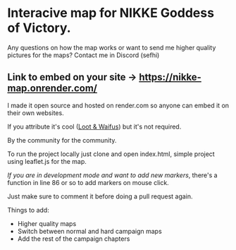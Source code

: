 # Interacive map for NIKKE Goddess of Victory.

Any questions on how the map works or want to send me higher quality pictures for the maps? Contact me in Discord (sefhi)

## Link to embed on your site -> https://nikke-map.onrender.com/

I made it open source and hosted on render.com so anyone can embed it on their own websites.

If you attribute it's cool ([Loot & Waifus](https://www.youtube.com/@lootandwaifus)) but it's not required.

By the community for the community.

To run the project locally just clone and open index.html, simple project using leaflet.js for the map.

*If you are in development mode and want to add new markers*, there's a function in line 86 or so to add markers on mouse click.

Just make sure to comment it before doing a pull request again.

Things to add:

- Higher quality maps
- Switch between normal and hard campaign maps
- Add the rest of the campaign chapters